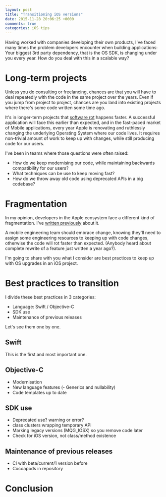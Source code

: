 ```yaml
---
layout: post
title: "Transitioning iOS versions"
date: 2015-11-28 20:06:25 +0000
comments: true
categories: iOS tips
---
```


Having worked with companies developing their own products, I've faced many times the problem developers encounter when building applications: Your biggest 3rd party dependency, that is the OS SDK, is changing under you every year. How do you deal with this in a scalable way? 

<!-- more -->

# Long-term projects

Unless you do consulting or freelancing, chances are that you will have to deal repeatedly with the code in the same project over the years. Even if you jump from project to project, chances are you land into existing projects where there's some code written some time ago.

It's in longer-term projects that [software rot][rot] happens faster. A successful application will face this earlier than expected, and in the fast-paced market of Mobile applications, every year Apple is renovating and ruthlessly changing the underlying Operating System where our code lives. It requires non-trivial amount of work to keep up with changes, while still producing code for our users. 

I've been in teams where those questions were often raised:
- How do we keep modernising our code, while maintaining backwards compatibility for our users? 
- What techniques  can be use to keep moving fast?
- How do we throw away old code using deprecated APIs in a big codebase?

# Fragmentation

In my opinion, developers in the Apple ecosystem face a different kind of fragmentation. I've [written previously][fragmentation] about it. 

A mobile engineering team should embrace change, knowing they'll need to assign some engineering resources to keeping up with code changes, otherwise the code will rot faster than expected. (Anybody heard about complete rewrite of a feature just written a year ago?).

I'm going to share with you what I consider are best practices to keep up with OS upgrades in an iOS project.

# Best practices to transition

I divide these best practices in 3 categories:

- Language: Swift / Objective-C
- SDK use
- Maintenance of previous releases

Let's see them one by one.

## Swift

This is the first and most important one. 

## Objective-C

- Modernisation
- New language features (- Generics and nullability)
- Code templates up to date

## SDK use

- Deprecated use? warning or error?
- class clusters wrapping temporary API
- Marking legacy versions (MQG_IOSX) so you remove code later
- Check for iOS version, not class/method existence


## Maintenance of previous releases

- CI with beta/current/1 version before
- Cocoapods in repository


# Conclusion


[rot]: https://en.wikipedia.org/wiki/Software_rot
[fragmentation]: {{site.url}}/blog/2015/05/27/fragmentation/